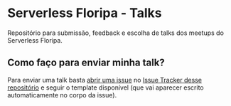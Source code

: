 # Serverless Floripa - Talks

Repositório para submissão, feedback e escolha de talks dos meetups do Serverless Floripa.

## Como faço para enviar minha talk?

Para enviar uma talk basta [abrir uma issue](https://github.com/serverlessfloripa/talks/issues/new) no [Issue Tracker desse repositório](https://github.com/serverlessfloripa/talks/issues) e seguir o template disponível (que vai aparecer escrito automaticamente no corpo da issue).
